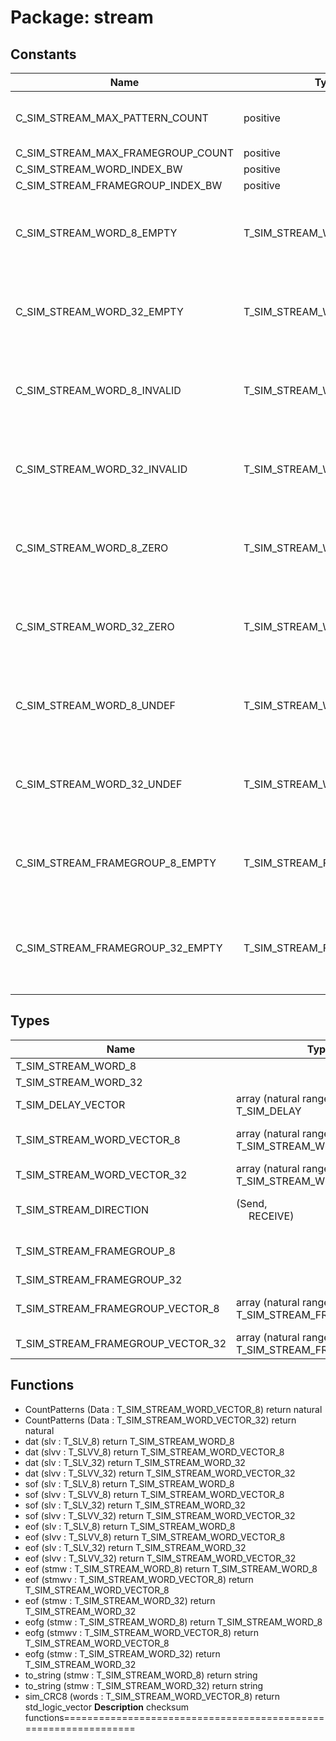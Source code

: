 # Package: stream

## Constants

| Name                              | Type                       | Value                                                                                                                                                                                                                                                                                                                                                                            | Description                                       |
| --------------------------------- | -------------------------- | -------------------------------------------------------------------------------------------------------------------------------------------------------------------------------------------------------------------------------------------------------------------------------------------------------------------------------------------------------------------------------- | ------------------------------------------------- |
| C_SIM_STREAM_MAX_PATTERN_COUNT    | positive                   |  128                                                                                                                                                                                                                                                                                                                                                                             | * 1024;				-- max data size per testcase          |
| C_SIM_STREAM_MAX_FRAMEGROUP_COUNT | positive                   |  8                                                                                                                                                                                                                                                                                                                                                                               |                                                   |
| C_SIM_STREAM_WORD_INDEX_BW        | positive                   |  log2ceilnz(C_SIM_STREAM_MAX_PATTERN_COUNT)                                                                                                                                                                                                                                                                                                                                      |                                                   |
| C_SIM_STREAM_FRAMEGROUP_INDEX_BW  | positive                   |  log2ceilnz(C_SIM_STREAM_MAX_FRAMEGROUP_COUNT)                                                                                                                                                                                                                                                                                                                                   |                                                   |
| C_SIM_STREAM_WORD_8_EMPTY         | T_SIM_STREAM_WORD_8        |  (Valid => '0',<br><span style="padding-left:20px"> Data => (others => 'U'),<br><span style="padding-left:20px">	SOF => '0',<br><span style="padding-left:20px"> EOF	=> '0',<br><span style="padding-left:20px"> Ready => '0',<br><span style="padding-left:20px"> EOFG => FALSE)                                                                                                | define constants (stored in RAMB36's parity-bits) |
| C_SIM_STREAM_WORD_32_EMPTY        | T_SIM_STREAM_WORD_32       |  (Valid => '0',<br><span style="padding-left:20px"> Data => (others => 'U'),<br><span style="padding-left:20px">	SOF => '0',<br><span style="padding-left:20px"> EOF	=> '0',<br><span style="padding-left:20px"> Ready => '0',<br><span style="padding-left:20px"> EOFG => FALSE)                                                                                                |                                                   |
| C_SIM_STREAM_WORD_8_INVALID       | T_SIM_STREAM_WORD_8        |  (Valid	=> '0',<br><span style="padding-left:20px"> Data => (others => 'U'),<br><span style="padding-left:20px">	SOF => '0',<br><span style="padding-left:20px"> EOF	=> '0',<br><span style="padding-left:20px"> Ready => '0',<br><span style="padding-left:20px"> EOFG => FALSE)                                                                                                |                                                   |
| C_SIM_STREAM_WORD_32_INVALID      | T_SIM_STREAM_WORD_32       |  (Valid	=> '0',<br><span style="padding-left:20px"> Data => (others => 'U'),<br><span style="padding-left:20px">	SOF => '0',<br><span style="padding-left:20px"> EOF	=> '0',<br><span style="padding-left:20px"> Ready => '0',<br><span style="padding-left:20px"> EOFG => FALSE)                                                                                                |                                                   |
| C_SIM_STREAM_WORD_8_ZERO          | T_SIM_STREAM_WORD_8        |  (Valid	=> '1',<br><span style="padding-left:20px"> Data => (others => 'Z'),<br><span style="padding-left:20px">	SOF => '0',<br><span style="padding-left:20px"> EOF	=> '0',<br><span style="padding-left:20px"> Ready => '0',<br><span style="padding-left:20px"> EOFG => FALSE)                                                                                                |                                                   |
| C_SIM_STREAM_WORD_32_ZERO         | T_SIM_STREAM_WORD_32       |  (Valid	=> '1',<br><span style="padding-left:20px"> Data => (others => 'Z'),<br><span style="padding-left:20px">	SOF => '0',<br><span style="padding-left:20px"> EOF	=> '0',<br><span style="padding-left:20px"> Ready => '0',<br><span style="padding-left:20px"> EOFG => FALSE)                                                                                                |                                                   |
| C_SIM_STREAM_WORD_8_UNDEF         | T_SIM_STREAM_WORD_8        |  (Valid	=> '1',<br><span style="padding-left:20px"> Data => (others => 'U'),<br><span style="padding-left:20px">	SOF => '0',<br><span style="padding-left:20px"> EOF	=> '0',<br><span style="padding-left:20px"> Ready => '0',<br><span style="padding-left:20px"> EOFG => FALSE)                                                                                                |                                                   |
| C_SIM_STREAM_WORD_32_UNDEF        | T_SIM_STREAM_WORD_32       |  (Valid	=> '1',<br><span style="padding-left:20px"> Data => (others => 'U'),<br><span style="padding-left:20px">	SOF => '0',<br><span style="padding-left:20px"> EOF	=> '0',<br><span style="padding-left:20px"> Ready => '0',<br><span style="padding-left:20px"> EOFG => FALSE)                                                                                                |                                                   |
| C_SIM_STREAM_FRAMEGROUP_8_EMPTY   | T_SIM_STREAM_FRAMEGROUP_8  |  ( 		Active						=> FALSE,<br><span style="padding-left:20px"> 		Name							=> (others => C_POC_NUL),<br><span style="padding-left:20px"> 		PrePause					=> 0,<br><span style="padding-left:20px"> 		PostPause					=> 0,<br><span style="padding-left:20px"> 		DataCount					=> 0,<br><span style="padding-left:20px"> 		Data							=> (others => C_SIM_STREAM_WORD_8_EMPTY) 	)  |                                                   |
| C_SIM_STREAM_FRAMEGROUP_32_EMPTY  | T_SIM_STREAM_FRAMEGROUP_32 |  ( 		Active						=> FALSE,<br><span style="padding-left:20px"> 		Name							=> (others => C_POC_NUL),<br><span style="padding-left:20px"> 		PrePause					=> 0,<br><span style="padding-left:20px"> 		PostPause					=> 0,<br><span style="padding-left:20px"> 		DataCount					=> 0,<br><span style="padding-left:20px"> 		Data							=> (others => C_SIM_STREAM_WORD_32_EMPTY) 	) |                                                   |
## Types

| Name                              | Type                                                    | Description                   |
| --------------------------------- | ------------------------------------------------------- | ----------------------------- |
| T_SIM_STREAM_WORD_8               |                                                         |                               |
| T_SIM_STREAM_WORD_32              |                                                         |                               |
| T_SIM_DELAY_VECTOR                | array (natural range <>) of T_SIM_DELAY                 |                               |
| T_SIM_STREAM_WORD_VECTOR_8        | array (natural range <>) of T_SIM_STREAM_WORD_8         | define array of datawords     |
| T_SIM_STREAM_WORD_VECTOR_32       | array (natural range <>) of T_SIM_STREAM_WORD_32        |                               |
| T_SIM_STREAM_DIRECTION            | (Send,<br><span style="padding-left:20px"> RECEIVE)     | define link layer directions  |
| T_SIM_STREAM_FRAMEGROUP_8         |                                                         | define framegroup information |
| T_SIM_STREAM_FRAMEGROUP_32        |                                                         |                               |
| T_SIM_STREAM_FRAMEGROUP_VECTOR_8  | array (natural range <>) of T_SIM_STREAM_FRAMEGROUP_8   | define array of framegroups   |
| T_SIM_STREAM_FRAMEGROUP_VECTOR_32 | array (natural range <>) of T_SIM_STREAM_FRAMEGROUP_32  |                               |
## Functions
- CountPatterns <font id="function_arguments">(Data : T_SIM_STREAM_WORD_VECTOR_8) </font> <font id="function_return">return natural </font>
- CountPatterns <font id="function_arguments">(Data : T_SIM_STREAM_WORD_VECTOR_32) </font> <font id="function_return">return natural </font>
- dat <font id="function_arguments">(slv		: T_SLV_8) </font> <font id="function_return">return T_SIM_STREAM_WORD_8 </font>
- dat <font id="function_arguments">(slvv		: T_SLVV_8) </font> <font id="function_return">return T_SIM_STREAM_WORD_VECTOR_8 </font>
- dat <font id="function_arguments">(slv		: T_SLV_32) </font> <font id="function_return">return T_SIM_STREAM_WORD_32 </font>
- dat <font id="function_arguments">(slvv		: T_SLVV_32) </font> <font id="function_return">return T_SIM_STREAM_WORD_VECTOR_32 </font>
- sof <font id="function_arguments">(slv		: T_SLV_8) </font> <font id="function_return">return T_SIM_STREAM_WORD_8 </font>
- sof <font id="function_arguments">(slvv		: T_SLVV_8) </font> <font id="function_return">return T_SIM_STREAM_WORD_VECTOR_8 </font>
- sof <font id="function_arguments">(slv		: T_SLV_32) </font> <font id="function_return">return T_SIM_STREAM_WORD_32 </font>
- sof <font id="function_arguments">(slvv		: T_SLVV_32) </font> <font id="function_return">return T_SIM_STREAM_WORD_VECTOR_32 </font>
- eof <font id="function_arguments">(slv		: T_SLV_8) </font> <font id="function_return">return T_SIM_STREAM_WORD_8 </font>
- eof <font id="function_arguments">(slvv		: T_SLVV_8) </font> <font id="function_return">return T_SIM_STREAM_WORD_VECTOR_8 </font>
- eof <font id="function_arguments">(slv		: T_SLV_32) </font> <font id="function_return">return T_SIM_STREAM_WORD_32 </font>
- eof <font id="function_arguments">(slvv		: T_SLVV_32) </font> <font id="function_return">return T_SIM_STREAM_WORD_VECTOR_32 </font>
- eof <font id="function_arguments">(stmw		: T_SIM_STREAM_WORD_8) </font> <font id="function_return">return T_SIM_STREAM_WORD_8 </font>
- eof <font id="function_arguments">(stmwv	: T_SIM_STREAM_WORD_VECTOR_8) </font> <font id="function_return">return T_SIM_STREAM_WORD_VECTOR_8 </font>
- eof <font id="function_arguments">(stmw		: T_SIM_STREAM_WORD_32) </font> <font id="function_return">return T_SIM_STREAM_WORD_32 </font>
- eofg <font id="function_arguments">(stmw	: T_SIM_STREAM_WORD_8) </font> <font id="function_return">return T_SIM_STREAM_WORD_8 </font>
- eofg <font id="function_arguments">(stmwv	: T_SIM_STREAM_WORD_VECTOR_8) </font> <font id="function_return">return T_SIM_STREAM_WORD_VECTOR_8 </font>
- eofg <font id="function_arguments">(stmw	: T_SIM_STREAM_WORD_32) </font> <font id="function_return">return T_SIM_STREAM_WORD_32 </font>
- to_string <font id="function_arguments">(stmw : T_SIM_STREAM_WORD_8) </font> <font id="function_return">return string </font>
- to_string <font id="function_arguments">(stmw : T_SIM_STREAM_WORD_32) </font> <font id="function_return">return string </font>
- sim_CRC8 <font id="function_arguments">(words		: T_SIM_STREAM_WORD_VECTOR_8) </font> <font id="function_return">return std_logic_vector </font>
**Description**
checksum functions================================================================
